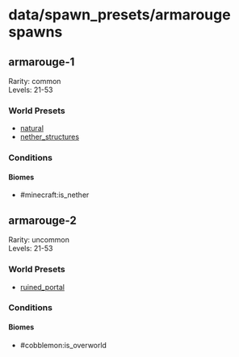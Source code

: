 # data/spawn_presets/armarouge spawns  
  
## armarouge-1  
Rarity: common  
Levels: 21-53  
  
### World Presets  
* [natural](data/spawn_data/natural.md)  
* [nether_structures](data/spawn_data/nether_structures.md)  
  
### Conditions  
  
#### Biomes  
  * #minecraft:is_nether
  
  
## armarouge-2  
Rarity: uncommon  
Levels: 21-53  
  
### World Presets  
* [ruined_portal](data/spawn_data/ruined_portal.md)  
  
### Conditions  
  
#### Biomes  
  * #cobblemon:is_overworld
  
